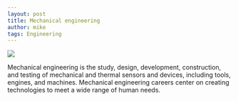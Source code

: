 ```yaml
---
layout: post
title: Mechanical engineering
author: mike
tags: Engineering
---
```

<img class="image" src="{{ site.baseurl }}/assets/images/mechanical-engineering.jpg">

Mechanical engineering is the study, design, development, construction, and testing of mechanical and thermal sensors and devices, including tools, engines, and machines. Mechanical engineering careers center on creating technologies to meet a wide range of human needs.